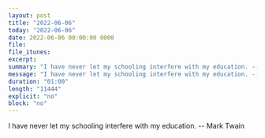 ```yaml
---
layout: post
title: "2022-06-06"
today: "2022-06-06"
date: 2022-06-06 00:00:00 0000
file:
file_itunes:
excerpt:
summary: "I have never let my schooling interfere with my education. -- Mark Twain"
message: "I have never let my schooling interfere with my education. -- Mark Twain"
duration: "01:00"
length: "11444"
explicit: "no"
block: "no"
---
```

I have never let my schooling interfere with my education. -- Mark Twain

